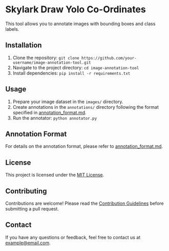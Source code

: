 # Skylark Draw Yolo Co-Ordinates
This tool allows you to annotate images with bounding boxes and class labels.

## Installation

1. Clone the repository: `git clone https://github.com/your-username/image-annotation-tool.git`
2. Navigate to the project directory: `cd image-annotation-tool`
3. Install dependencies: `pip install -r requirements.txt`

## Usage

1. Prepare your image dataset in the `images/` directory.
2. Create annotations in the `annotations/` directory following the format specified in [annotation_format.md](annotation_format.md).
3. Run the annotator: `python annotator.py`

## Annotation Format

For details on the annotation format, please refer to [annotation_format.md](annotation_format.md).

## License

This project is licensed under the [MIT License](LICENSE).

## Contributing

Contributions are welcome! Please read the [Contribution Guidelines](CONTRIBUTING.md) before submitting a pull request.

## Contact

If you have any questions or feedback, feel free to contact us at example@email.com.
